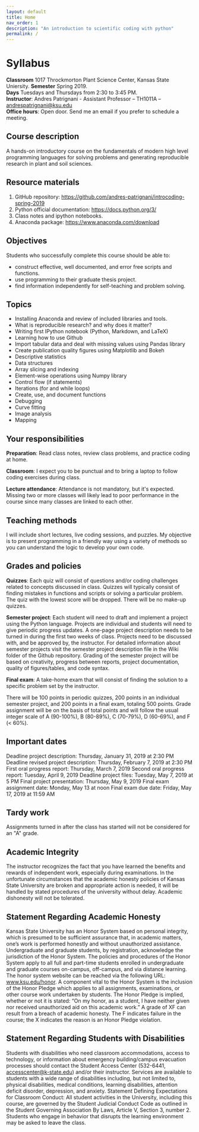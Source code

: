```yaml
---
layout: default
title: Home
nav_order: 1
description: "An introduction to scientific coding with python"
permalink: /
---
```


# Syllabus

**Classroom** 1017 Throckmorton Plant Science Center, Kansas State Uniersity.
**Semester** Spring 2019.  
**Days** Tuesdays and Thursdays from 2:30 to 3:45 PM.  
**Instructor**: Andres Patrignani - Assistant Professor – TH1011A – andrespatrignani@ksu.edu  
**Office hours**: Open door. Send me an email if you prefer to schedule a meeting.  

## Course description

A hands-on introductory course on the fundamentals of modern high level programming languages for solving problems and generating reproducible research in plant and soil sciences.

## Resource materials

1. GitHub repository: https://github.com/andres-patrignani/introcoding-spring-2019
2. Python official documentation: <https://docs.python.org/3/>
3. Class notes and ipython notebooks.
4. Anaconda package: <https://www.anaconda.com/download>

## Objectives

Students who successfully complete this course should be able to:

* construct effective, well documented, and error free scripts and functions.
* use programming to their graduate thesis project.
* find information independently for self-teaching and problem solving.

## Topics

* Installing Anaconda and review of included libraries and tools.
* What is reproducible research? and why does it matter?
* Writing first IPython notebook (Python, Markdown, and LaTeX)
* Learning how to use Github
* Import tabular data and deal with missing values using Pandas library
* Create publication quality figures using Matplotlib and Bokeh
* Descriptive statistics
* Data structures
* Array slicing and indexing
* Element-wise operations using Numpy library
* Control flow (if statements)
* Iterations (for and while loops)
* Create, use, and document functions
* Debugging
* Curve fitting
* Image analysis
* Mapping

## Your responsibilities

**Preparation**: Read class notes, review class problems, and practice coding at home.

**Classroom**: I expect you to be punctual and to bring a laptop to follow coding exercises during class.

**Lecture attendance**: Attendance is not mandatory, but it's expected. Missing two or more classes will likely lead to poor performance in the course since many classes are linked to each other.

## Teaching methods

I will include short lectures, live coding sessions, and puzzles. My objective is to present programming in a friendly way using a variety of methods so you can understand the logic
to develop your own code.

## Grades and policies

**Quizzes**: Each quiz will consist of questions and/or coding challenges related to concepts discussed in class. Quizzes will typically consist of finding mistakes in functions and scripts or solving a particular problem. The quiz with the lowest score will be dropped. There will be no make-up quizzes.

**Semester project**: Each student will need to draft and implement a project using the Python language. Projects are individual and students will need to give periodic progress updates. A one-page project description needs to be turned in during the first two weeks of class. Projects need to be discussed with, and be approved by, the instructor. For detailed information about semester projects visit the semester project description file in the Wiki folder of the Github repository. Grading of the semester project will be based on creativity, progress between reports, project documentation, quality of figures/tables, and code syntax.

**Final exam**: A take-home exam that will consist of finding the solution to a specific problem set by the instructor.

There will be 100 points in periodic quizzes, 200 points in an individual semester project, and 200 points in a final exam, totaling 500 points. Grade assignment will be on the basis of total points and will follow the usual integer scale of A (90-100%), B (80-89%), C (70-79%), D (60-69%), and F (< 60%).


## Important dates
Deadline project description: Thursday, January 31, 2019 at 2:30 PM
Deadline revised project description: Thursday, February 7, 2019 at 2:30 PM
First oral progress report: Thursday, March 7, 2019
Second oral progress report: Tuesday, April 9, 2019
Deadline project files: Tuesday, May 7, 2019 at 5 PM
Final project presentation: Thursday, May 9, 2019
Final exam assignment date: Monday, May 13 at noon
Final exam due date: Friday, May 17, 2019 at 11:59 AM

## Tardy work

Assignments turned in after the class has started will not be considered for an "A" grade.

## Academic Integrity

The instructor recognizes the fact that you have learned the benefits and rewards of
independent work, especially during examinations. In the unfortunate circumstances that the academic
honesty policies of Kansas State University are broken and appropriate action is needed, it will be
handled by stated procedures of the university without delay. Academic dishonesty will not be
tolerated.

## Statement Regarding Academic Honesty

Kansas State University has an Honor System based on personal integrity, which is presumed to be sufficient assurance that, in academic matters, one’s work is performed honestly and without unauthorized assistance. Undergraduate and graduate students, by registration, acknowledge the jurisdiction of the Honor System. The policies and procedures of the Honor System apply to all full and part-time students enrolled in undergraduate and graduate courses on-campus, off-campus, and via distance learning. The honor system website can be reached via the following URL: www.ksu.edu/honor. A component vital to the Honor System is the inclusion of the Honor Pledge which applies to all assignments, examinations, or other course work undertaken by students. The Honor Pledge is implied, whether or not it is stated: “On my honor, as a student, I have neither given nor received unauthorized aid on this academic work.” A grade of XF can result from a breach of academic honesty. The F indicates failure in the course; the X indicates the reason is an Honor Pledge violation.

## Statement Regarding Students with Disabilities

Students with disabilities who need classroom accommodations, access to technology, or information about emergency building/campus evacuation processes should contact the Student Access Center (532-6441, accesscenter@k-state.edu) and/or their instructor. Services are available to students with a wide range of disabilities including, but not limited to, physical disabilities, medical conditions, learning disabilities, attention deficit disorder, depression, and anxiety. Statement Defining Expectations for Classroom Conduct: All student activities in the University, including this course, are governed by the Student Judicial Conduct Code as outlined in the Student Governing Association By Laws, Article V, Section 3, number 2. Students who engage in behavior that disrupts the learning environment may be asked to leave the class.
